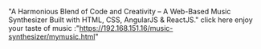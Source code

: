 "A Harmonious Blend of Code and Creativity – A Web-Based Music Synthesizer Built with HTML, CSS, AngularJS & ReactJS."
click here enjoy your taste of music :"https://192.168.151.16/music-synthesizer/mymusic.html"
